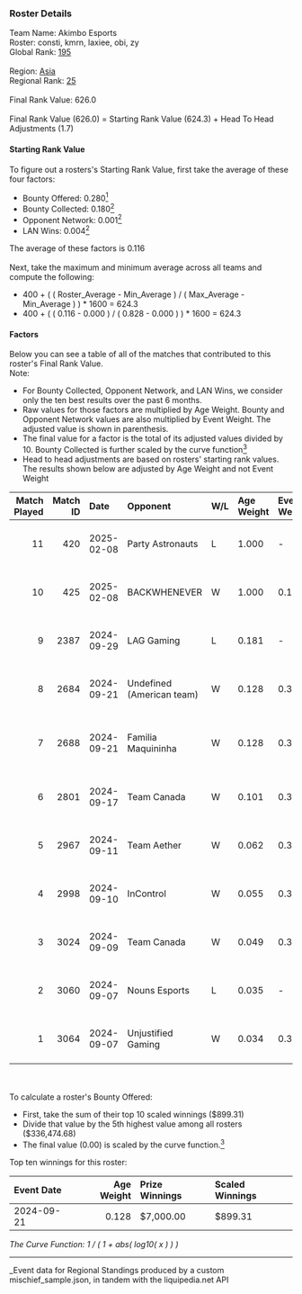 ### Roster Details<br />
Team Name: Akimbo Esports<br />
Roster: consti, kmrn, laxiee, obi, zy<br />
Global Rank: [195](../../standings_global_2025_03_01.md)<br />
<br />
Region: [Asia]( ../../standings_asia_2025_03_01.md)<br />
Regional Rank: [25]( ../../standings_asia_2025_03_01.md)<br />
<br />
Final Rank Value:  626.0<br />
<br />
Final Rank Value (626.0) = Starting Rank Value (624.3) + Head To Head Adjustments (1.7)<br />

#### Starting Rank Value<br />
To figure out a rosters's Starting Rank Value, first take the average of these four factors:<br />
- Bounty Offered: 0.280[<sup>1</sup>](#table2)
- Bounty Collected: 0.180[<sup>2</sup>](#table1)
- Opponent Network: 0.001[<sup>2</sup>](#table1)
- LAN Wins: 0.004[<sup>2</sup>](#table1)

The average of these factors is 0.116<br />
<br />
Next, take the maximum and minimum average across all teams and compute the following:<br />
- 400 + ( ( Roster_Average - Min_Average ) / ( Max_Average - Min_Average ) ) * 1600 = 624.3
- 400 + ( ( 0.116 - 0.000 ) / ( 0.828 - 0.000 ) ) * 1600 = 624.3


#### Factors<br />
Below you can see a table of all of the matches that contributed to this roster's Final Rank Value.<br />
Note:<br />

- For Bounty Collected, Opponent Network, and LAN Wins, we consider only the ten best results over the past 6 months.
- Raw values for those factors are multiplied by Age Weight. Bounty and Opponent Network values are also multiplied by Event Weight. The adjusted value is shown in parenthesis.
- The final value for a factor is the total of its adjusted values divided by 10. Bounty Collected is further scaled by the curve function[<sup>3</sup>](#curveFunction)
- Head to head adjustments are based on rosters' starting rank values. The results shown below are adjusted by Age Weight and not Event Weight
<span id="table1"></span><br />


| Match Played | Match ID | Date       | Opponent                  | W/L | Age Weight | Event Weight | Bounty Collected | Opponent Network | LAN Wins  | H2H Adj. | Roster                        |
| -: | -: | :- | :- | :- | :- | :- | :- | :- | :- | -: | :- |
|           11 |      420 | 2025-02-08 | Party Astronauts          | L   | 1.000      | -            | -                | -                | -         |    -9.12 | consti, kmrn, laxiee, obi, zy |
|           10 |      425 | 2025-02-08 | BACKWHENEVER              | W   | 1.000      | 0.143        | 0.000 (0.000)    | 0.000 (0.000)    | 0 (0.000) |     6.66 | consti, kmrn, laxiee, obi, zy |
|            9 |     2387 | 2024-09-29 | LAG Gaming                | L   | 0.181      | -            | -                | -                | -         |    -3.06 | kmrn, laxiee, N2o, obi, zy    |
|            8 |     2684 | 2024-09-21 | Undefined (American team) | W   | 0.128      | 0.372        | 0.002 (0.000)    | 0.027 (0.001)    | 0 (0.000) |     1.96 | kmrn, laxiee, N2o, obi, zy    |
|            7 |     2688 | 2024-09-21 | Familia Maquininha        | W   | 0.128      | 0.371        | 0.003 (0.000)    | 0.133 (0.006)    | 0 (0.000) |     2.19 | kmrn, N2o, obi, taggy, zy     |
|            6 |     2801 | 2024-09-17 | Team Canada               | W   | 0.101      | 0.371        | 0.000 (0.000)    | 0.040 (0.001)    | 0 (0.000) |     1.21 | kmrn, laxiee, N2o, obi, zy    |
|            5 |     2967 | 2024-09-11 | Team Aether               | W   | 0.062      | 0.371        | 0.000 (0.000)    | 0.016 (0.000)    | 0 (0.000) |     0.58 | kmrn, laxiee, N2o, obi, zy    |
|            4 |     2998 | 2024-09-10 | InControl                 | W   | 0.055      | 0.372        | 0.001 (0.000)    | 0.075 (0.002)    | 0 (0.000) |     0.86 | kmrn, laxiee, N2o, obi, zy    |
|            3 |     3024 | 2024-09-09 | Team Canada               | W   | 0.049      | 0.372        | 0.000 (0.000)    | 0.040 (0.001)    | 0 (0.000) |     0.59 | kmrn, laxiee, N2o, obi, zy    |
|            2 |     3060 | 2024-09-07 | Nouns Esports             | L   | 0.035      | -            | -                | -                | -         |    -0.41 | kmrn, laxiee, N2o, obi, zy    |
|            1 |     3064 | 2024-09-07 | Unjustified Gaming        | W   | 0.034      | 0.333        | 0.000 (0.000)    | 0.000 (0.000)    | 1 (0.034) |     0.24 | kmrn, laxiee, N2o, obi, zy    |

<br />
<span id="table2"></span><br />
To calculate a roster's Bounty Offered:<br />

- First, take the sum of their top 10 scaled winnings ($899.31)
- Divide that value by the 5th highest value among all rosters ($336,474.68)
- The final value (0.00) is scaled by the curve function.[<sup>3</sup>](#curveFunction)

Top ten winnings for this roster:<br />

| Event Date | Age Weight | Prize Winnings | Scaled Winnings |
| :- | -: | :- | :- |
| 2024-09-21 |      0.128 | $7,000.00      | $899.31         |


<span id="curveFunction"></span>_The Curve Function: 1 / ( 1 + abs( log10( x ) ) )_<br />

---
_Event data for Regional Standings produced by a custom mischief_sample.json, in tandem with the liquipedia.net API<br />
